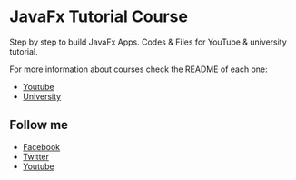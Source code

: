 # JavaFx Tutorial Course
Step by step to build JavaFx Apps. Codes & Files for YouTube & university tutorial.

For more information about courses check the README of each one:
<ul>
	<li><a href="https://github.com/HouariZegai/JavaFxTutorial/tree/master/Youtube" target="_blank">Youtube</a></li>
	<li><a href="https://github.com/HouariZegai/JavaFxTutorial/blob/master/University" target="_blank">University</a></li>
</ul>

## Follow me
<ul>
	<li><a href="https://www.facebook.com/GeekHouari" target="_blank">Facebook</a></li>
	<li><a href="https://www.twitter.com/HouariZegai" target="_blank">Twitter</a></li>
	<li><a href="https://www.youtube.com/HouariZegai">Youtube</a></li>
</ul>	
